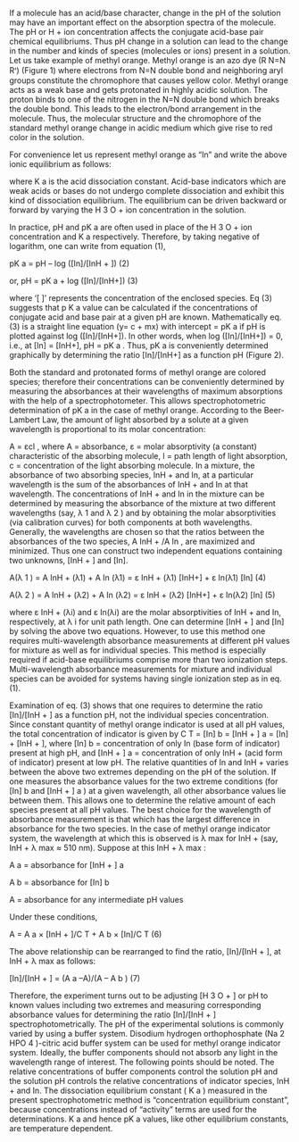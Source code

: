 If a molecule has an acid/base character, change in the pH of the solution may have an important effect on the absorption spectra of the molecule. The pH or H + ion concentration affects the conjugate acid-base pair chemical equilibriums. Thus pH change in a solution can lead to the change in the number and kinds of species (molecules or ions) present in a solution. Let us take example of methyl orange. Methyl orange is an azo dye (R N=N Rꞌ) (Figure 1) where electrons from N=N double bond and neighboring aryl groups constitute the chromophore that causes yellow color. Methyl orange acts as a weak base and gets protonated in highly acidic solution. The proton binds to one of the nitrogen in the N=N double bond which breaks the double bond. This leads to the electron/bond arrangement in the molecule. Thus, the molecular structure and the chromophore of the standard methyl orange change in acidic medium which give rise to red color in the solution.

For convenience let us represent methyl orange as “In” and write the above ionic equilibrium as follows:

where K a is the acid dissociation constant. Acid-base indicators which are weak acids or bases do not undergo complete dissociation and exhibit this kind of dissociation equilibrium. The equilibrium can be driven backward or forward by varying the H 3 O + ion concentration in the solution.

In practice, pH and pK a are often used in place of the H 3 O + ion concentration and K a respectively. Therefore, by taking negative of logarithm, one can write from equation (1),

pK a = pH – log ([In]/[InH + ]) (2)

or, pH = pK a + log ([In]/[InH+]) (3)

where ‘[ ]’ represents the concentration of the enclosed species. Eq (3) suggests that p K a value can be calculated if the concentrations of conjugate acid and base pair at a given pH are known. Mathematically eq. (3) is a straight line equation (y= c + mx) with intercept = pK a if pH is plotted against log ([In]/[InH+]). In other words, when log ([In]/[InH+]) = 0, i.e., at [In] = [InH+], pH = pK a . Thus, pK a is conveniently determined graphically by determining the ratio [In]/[InH+] as a function pH (Figure 2).

Both the standard and protonated forms of methyl orange are colored species; therefore their concentrations can be conveniently determined by measuring the absorbances at their wavelengths of maximum absorptions with the help of a spectrophotometer. This allows spectrophotometric determination of pK a in the case of methyl orange. According to the Beer-Lambert Law, the amount of light absorbed by a solute at a given wavelength is proportional to its molar concentration:

A = εcl , where A = absorbance, ε = molar absorptivity (a constant) characteristic of the absorbing molecule, l = path length of light absorption, c = concentration of the light absorbing molecule. In a mixture, the absorbance of two absorbing species, InH + and In, at a particular wavelength is the sum of the absorbances of InH + and In at that wavelength. The concentrations of InH + and In in the mixture can be determined by measuring the absorbance of the mixture at two different wavelengths (say, λ 1 and λ 2 ) and by obtaining the molar absorptivities (via calibration curves) for both components at both wavelengths. Generally, the wavelengths are chosen so that the ratios between the absorbances of the two species, A InH + /A In , are maximized and minimized. Thus one can construct two independent equations containing two unknowns, [InH + ] and [In].

A(λ 1 ) = A InH + (λ1) + A In (λ1) = ε InH + (λ1) [InH+] + ε In(λ1) [In] (4)

A(λ 2 ) = A InH + (λ2) + A In (λ2) = ε InH + (λ2) [InH+] + ε In(λ2) [In] (5)

where ε InH + (λi) and ε In(λi) are the molar absorptivities of InH + and In, respectively, at λ i for unit path length. One can determine [InH + ] and [In] by solving the above two equations. However, to use this method one requires multi-wavelength absorbance measurements at different pH values for mixture as well as for individual species. This method is especially required if acid-base equilibriums comprise more than two ionization steps. Multi-wavelength absorbance measurements for mixture and individual species can be avoided for systems having single ionization step as in eq. (1).

Examination of eq. (3) shows that one requires to determine the ratio [In]/[InH + ] as a function pH, not the individual species concentration. Since constant quantity of methyl orange indicator is used at all pH values, the total concentration of indicator is given by C T = [In] b = [InH + ] a = [In] + [InH + ], where [In] b = concentration of only In (base form of indicator) present at high pH, and [InH + ] a = concentration of only InH + (acid form of indicator) present at low pH. The relative quantities of In and InH + varies between the above two extremes depending on the pH of the solution. If one measures the absorbance values for the two extreme conditions (for [In] b and [InH + ] a ) at a given wavelength, all other absorbance values lie between them. This allows one to determine the relative amount of each species present at all pH values. The best choice for the wavelength of absorbance measurement is that which has the largest difference in absorbance for the two species. In the case of methyl orange indicator system, the wavelength at which this is observed is λ max for InH + (say, InH + λ max ≈ 510 nm). Suppose at this InH + λ max :

A a = absorbance for [InH + ] a

A b = absorbance for [In] b

A = absorbance for any intermediate pH values

Under these conditions,

A = A a × [InH + ]/C T + A b × [In]/C T (6)

The above relationship can be rearranged to find the ratio, [In]/[InH + ], at InH + λ max as follows:

[In]/[InH + ] = (A a –A)/(A – A b ) (7)

Therefore, the experiment turns out to be adjusting [H 3 O + ] or pH to known values including two extremes and measuring corresponding absorbance values for determining the ratio [In]/[InH + ] spectrophotometrically. The pH of the experimental solutions is commonly varied by using a buffer system. Disodium hydrogen orthophosphate (Na 2 HPO 4 )-citric acid buffer system can be used for methyl orange indicator system. Ideally, the buffer components should not absorb any light in the wavelength range of interest. The following points should be noted. The relative concentrations of buffer components control the solution pH and the solution pH controls the relative concentrations of indicator species, InH + and In. The dissociation equilibrium constant ( K a ) measured in the present spectrophotometric method is “concentration equilibrium constant”, because concentrations instead of “activity” terms are used for the determinations. K a and hence pK a values, like other equilibrium constants, are temperature dependent.
